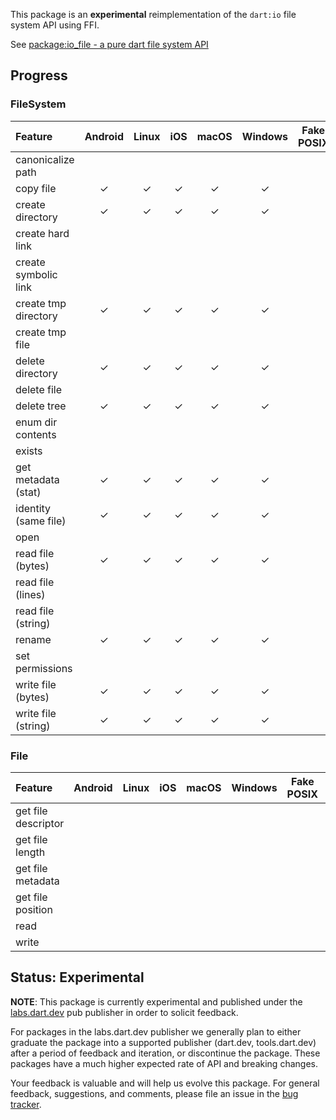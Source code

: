 This package is an **experimental** reimplementation of the `dart:io` file
system API using FFI.

See
[package:io_file - a pure dart file system API](https://docs.google.com/document/d/17dPegdklLKQz4fjrRDHaN0ld7FlmK0prncZQUTx68nk/edit?usp=sharing)

## Progress

### FileSystem

| Feature               | Android | Linux | iOS   | macOS | Windows | Fake POSIX | Fake Windows |
| :---                  |  :---:  | :---: | :---: | :---: | :----:  | :--------: | :----------: | 
|  canonicalize path    |         |       |       |       |         |            |              |
|  copy file            |    ✓    |   ✓   |   ✓   |   ✓   |    ✓    |            |              |
|  create directory     |    ✓    |   ✓   |   ✓   |   ✓   |    ✓    |            |              |
|  create hard link     |         |       |       |       |        |            |              |
|  create symbolic link |         |       |       |       |        |            |              |
|  create tmp directory |    ✓    |   ✓   |   ✓   |   ✓   |    ✓    |            |              |
|  create tmp file      |         |       |       |       |        |            |              |
|  delete directory     |    ✓    |   ✓   |   ✓   |   ✓   |    ✓    |            |              |
|  delete file          |         |       |       |                |            |              |
|  delete tree          |    ✓    |   ✓   |   ✓   |   ✓   |    ✓    |            |              |
|  enum dir contents    |         |       |       |       |        |            |              |
|  exists               |         |       |              |         |            |              |
|  get metadata (stat)  |    ✓    |   ✓   |   ✓   |   ✓   |    ✓    |            |              |
|  identity (same file) |    ✓    |   ✓   |   ✓   |   ✓   |    ✓    |            |              |
|  open                 |         |       |              |         |            |              |
|  read file (bytes)    |    ✓    |   ✓   |   ✓   |   ✓   |    ✓    |            |              |
|  read file (lines)    |         |       |       |       |        |            |              |
|  read file (string)   |         |       |       |       |        |            |              |
|  rename               |    ✓    |   ✓   |   ✓   |   ✓   |    ✓    |            |              |
|  set permissions      |         |       |       |      |         |            |              |
|  write file (bytes)   |    ✓    |   ✓   |   ✓   |   ✓   |    ✓    |            |              |
|  write file (string)  |    ✓    |   ✓   |   ✓   |   ✓   |    ✓    |            |              |

### File

| Feature               | Android | Linux | iOS   | macOS | Windows | Fake POSIX | Fake Windows |
| :---                  |  :---:  | :---: | :---: | :---: | :----:  | :--------: | :----------: |
|  get file descriptor  |         |       |       |       |         |            |              |
|  get file length      |         |       |       |       |         |            |              |
|  get file metadata    |         |       |       |       |         |            |              |
|  get file position    |         |       |       |       |         |            |              |
|  read                 |         |       |       |       |         |            |              |
|  write                |         |       |       |       |         |            |              |

## Status: Experimental

**NOTE**: This package is currently experimental and published under the
[labs.dart.dev](https://dart.dev/dart-team-packages) pub publisher in order to
solicit feedback. 

For packages in the labs.dart.dev publisher we generally plan to either graduate
the package into a supported publisher (dart.dev, tools.dart.dev) after a period
of feedback and iteration, or discontinue the package. These packages have a
much higher expected rate of API and breaking changes.

Your feedback is valuable and will help us evolve this package. For general
feedback, suggestions, and comments, please file an issue in the 
[bug tracker](https://github.com/dart-lang/labs/issues).
